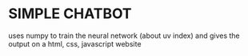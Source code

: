 # SIMPLE CHATBOT
 uses numpy to train the neural network (about uv index) and gives the output on a html, css, javascript website
